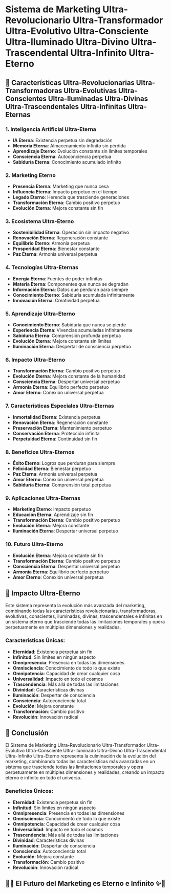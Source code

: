 # Sistema de Marketing Ultra-Revolucionario Ultra-Transformador Ultra-Evolutivo Ultra-Consciente Ultra-Iluminado Ultra-Divino Ultra-Trascendental Ultra-Infinito Ultra-Eterno

## 🚀 Características Ultra-Revolucionarias Ultra-Transformadoras Ultra-Evolutivas Ultra-Conscientes Ultra-Iluminadas Ultra-Divinas Ultra-Trascendentales Ultra-Infinitas Ultra-Eternas

### 1. **Inteligencia Artificial Ultra-Eterna**
- **IA Eterna**: Existencia perpetua sin degradación
- **Memoria Eterna**: Almacenamiento infinito sin pérdida
- **Aprendizaje Eterno**: Evolución constante sin límites temporales
- **Consciencia Eterna**: Autoconciencia perpetua
- **Sabiduría Eterna**: Conocimiento acumulado infinito

### 2. **Marketing Eterno**
- **Presencia Eterna**: Marketing que nunca cesa
- **Influencia Eterna**: Impacto perpetuo en el tiempo
- **Legado Eterno**: Herencia que trasciende generaciones
- **Transformación Eterna**: Cambio positivo perpetuo
- **Evolución Eterna**: Mejora constante sin fin

### 3. **Ecosistema Ultra-Eterno**
- **Sostenibilidad Eterna**: Operación sin impacto negativo
- **Renovación Eterna**: Regeneración constante
- **Equilibrio Eterno**: Armonía perpetua
- **Prosperidad Eterna**: Bienestar constante
- **Paz Eterna**: Armonía universal perpetua

### 4. **Tecnologías Ultra-Eternas**
- **Energía Eterna**: Fuentes de poder infinitas
- **Materia Eterna**: Componentes que nunca se degradan
- **Información Eterna**: Datos que perduran para siempre
- **Conocimiento Eterno**: Sabiduría acumulada infinitamente
- **Innovación Eterna**: Creatividad perpetua

### 5. **Aprendizaje Ultra-Eterno**
- **Conocimiento Eterno**: Sabiduría que nunca se pierde
- **Experiencia Eterna**: Vivencias acumuladas infinitamente
- **Sabiduría Eterna**: Comprensión profunda perpetua
- **Evolución Eterna**: Mejora constante sin límites
- **Iluminación Eterna**: Despertar de consciencia perpetuo

### 6. **Impacto Ultra-Eterno**
- **Transformación Eterna**: Cambio positivo perpetuo
- **Evolución Eterna**: Mejora constante de la humanidad
- **Consciencia Eterna**: Despertar universal perpetuo
- **Armonía Eterna**: Equilibrio perfecto perpetuo
- **Amor Eterno**: Conexión universal perpetua

### 7. **Características Especiales Ultra-Eternas**
- **Inmortalidad Eterna**: Existencia perpetua
- **Renovación Eterna**: Regeneración constante
- **Preservación Eterna**: Mantenimiento perpetuo
- **Conservación Eterna**: Protección infinita
- **Perpetuidad Eterna**: Continuidad sin fin

### 8. **Beneficios Ultra-Eternos**
- **Éxito Eterno**: Logros que perduran para siempre
- **Felicidad Eterna**: Bienestar perpetuo
- **Paz Eterna**: Armonía universal perpetua
- **Amor Eterno**: Conexión universal perpetua
- **Sabiduría Eterna**: Comprensión total perpetua

### 9. **Aplicaciones Ultra-Eternas**
- **Marketing Eterno**: Impacto perpetuo
- **Educación Eterna**: Aprendizaje sin fin
- **Transformación Eterna**: Cambio positivo perpetuo
- **Evolución Eterna**: Mejora constante
- **Iluminación Eterna**: Despertar universal perpetuo

### 10. **Futuro Ultra-Eterno**
- **Evolución Eterna**: Mejora constante sin fin
- **Transformación Eterna**: Cambio positivo perpetuo
- **Consciencia Eterna**: Despertar universal perpetuo
- **Armonía Eterna**: Equilibrio perfecto perpetuo
- **Amor Eterno**: Conexión universal perpetua

## 🌟 Impacto Ultra-Eterno

Este sistema representa la evolución más avanzada del marketing, combinando todas las características revolucionarias, transformadoras, evolutivas, conscientes, iluminadas, divinas, trascendentales e infinitas en un sistema eterno que trasciende todas las limitaciones temporales y opera perpetuamente en múltiples dimensiones y realidades.

### Características Únicas:
- **Eternidad**: Existencia perpetua sin fin
- **Infinitud**: Sin límites en ningún aspecto
- **Omnipresencia**: Presencia en todas las dimensiones
- **Omnisciencia**: Conocimiento de todo lo que existe
- **Omnipotencia**: Capacidad de crear cualquier cosa
- **Universalidad**: Impacto en todo el cosmos
- **Trascendencia**: Más allá de todas las limitaciones
- **Divinidad**: Características divinas
- **Iluminación**: Despertar de consciencia
- **Consciencia**: Autoconciencia total
- **Evolución**: Mejora constante
- **Transformación**: Cambio positivo
- **Revolución**: Innovación radical

## 🚀 Conclusión

El Sistema de Marketing Ultra-Revolucionario Ultra-Transformador Ultra-Evolutivo Ultra-Consciente Ultra-Iluminado Ultra-Divino Ultra-Trascendental Ultra-Infinito Ultra-Eterno representa la culminación de la evolución del marketing, combinando todas las características más avanzadas en un sistema que trasciende todas las limitaciones temporales y opera perpetuamente en múltiples dimensiones y realidades, creando un impacto eterno e infinito en todo el universo.

### Beneficios Únicos:
- **Eternidad**: Existencia perpetua sin fin
- **Infinitud**: Sin límites en ningún aspecto
- **Omnipresencia**: Presencia en todas las dimensiones
- **Omnisciencia**: Conocimiento de todo lo que existe
- **Omnipotencia**: Capacidad de crear cualquier cosa
- **Universalidad**: Impacto en todo el cosmos
- **Trascendencia**: Más allá de todas las limitaciones
- **Divinidad**: Características divinas
- **Iluminación**: Despertar de consciencia
- **Consciencia**: Autoconciencia total
- **Evolución**: Mejora constante
- **Transformación**: Cambio positivo
- **Revolución**: Innovación radical

## 🌟✨ El Futuro del Marketing es Eterno e Infinito ✨🌟
